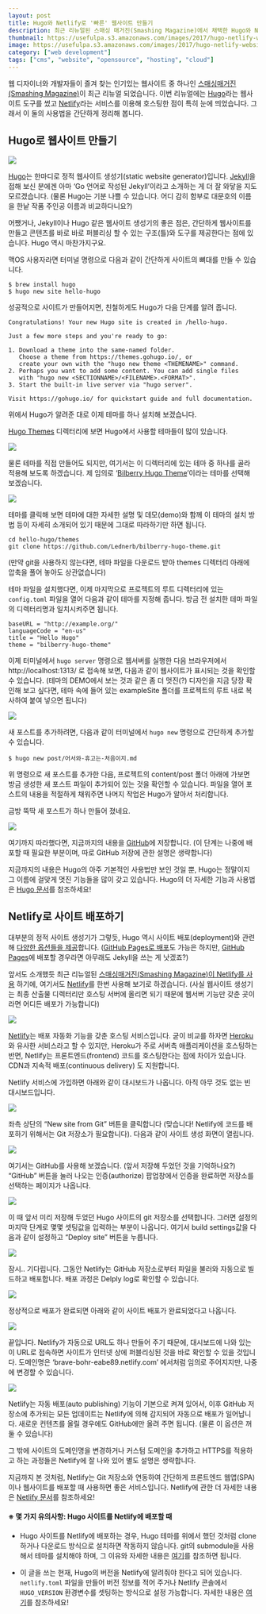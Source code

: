 ```yaml
---
layout: post
title: Hugo와 Netlify로 '빠른' 웹사이트 만들기
description: 최근 리뉴얼된 스매싱 매거진(Smashing Magazine)에서 채택한 Hugo와 Netlify를 사용해서 번개같이 빠른 🚀  웹사이트를 만들어 보세요! 
thumbnail: https://usefulpa.s3.amazonaws.com/images/2017/hugo-netlify-website.png
image: https://usefulpa.s3.amazonaws.com/images/2017/hugo-netlify-website.png
category: ["web development"]
tags: ["cms", "website", "opensource", "hosting", "cloud"]
---
```


웹 디자이너와 개발자들이 즐겨 찾는 인기있는 웹사이트 중 하나인 [스매싱매거진(Smashing Magazine)](https://www.smashingmagazine.com/)이 최근 리뉴얼 되었습니다. 이번 리뉴얼에는 [Hugo](https://gohugo.io/)라는 웹사이트 도구를 썼고 [Netlify](https://www.netlify.com/)라는 서비스를 이용해 호스팅한 점이 특히 눈에 띄었습니다. 그래서 이 둘의 사용법을 간단하게 정리해 봅니다.

## Hugo로 웹사이트 만들기
![](https://usefulpa.s3.amazonaws.com/images/usefulparadigm/2017/2CB42710-C0A1-493F-8DA0-77CA9FEB4FAB.png)

[Hugo](https://gohugo.io/)는 한마디로 정적 웹사이트 생성기(static website generator)입니다. [Jekyll](https://jekyllrb.com/)을 접해 보신 분에겐 아마 ‘Go 언어로 작성된 Jekyll’이라고 소개하는 게 더 잘 와닿을 지도 모르겠습니다. (물론 Hugo는 기분 나쁠 수 있습니다. 어디 감히 함부로 대문호의 이름을 한낱 작품 주인공 이름과 비교하다니요?)

어쨌거나, Jekyll이나 Hugo 같은 웹사이트 생성기의 좋은 점은, 간단하게 웹사이트를 만들고 콘텐츠를 바로 바로 퍼블리싱 할 수 있는 구조(틀)와 도구를 제공한다는 점에 있습니다. Hugo 역시 마찬가지구요.

맥OS 사용자라면 터미널 명령으로 다음과 같이 간단하게 사이트의 뼈대를 만들 수 있습니다.

```
$ brew install hugo
$ hugo new site hello-hugo
```

성공적으로 사이트가 만들어지면, 친철하게도 Hugo가 다음 단계를 알려 줍니다.

```
Congratulations! Your new Hugo site is created in /hello-hugo.

Just a few more steps and you're ready to go:

1. Download a theme into the same-named folder.
   Choose a theme from https://themes.gohugo.io/, or
   create your own with the "hugo new theme <THEMENAME>" command.
2. Perhaps you want to add some content. You can add single files
   with "hugo new <SECTIONNAME>/<FILENAME>.<FORMAT>".
3. Start the built-in live server via "hugo server".

Visit https://gohugo.io/ for quickstart guide and full documentation.
```
 
위에서 Hugo가 알려준 대로 이제 테마를 하나 설치해 보겠습니다. 

[Hugo Themes](https://themes.gohugo.io/) 디렉터리에 보면 Hugo에서 사용할 테마들이 많이 있습니다. 

![](https://usefulpa.s3.amazonaws.com/images/usefulparadigm/2017/1447D499-FD48-47A8-B7BC-5C74641D0E7B.png)

물론 테마를 직접 만들어도 되지만, 여기서는 이 디렉터리에 있는 테마 중 하나를 골라 적용해 보도록 하겠습니다. 제 임의로 ‘[Bilberry Hugo Theme](https://themes.gohugo.io/bilberry-hugo-theme/)’이라는 테마를 선택해 보겠습니다. 

![](https://usefulpa.s3.amazonaws.com/images/usefulparadigm/2017/5F41AB66-8C4A-46D4-B042-7BEF5552DE9A.png)

테마를 클릭해 보면 테마에 대한 자세한 설명 및 데모(demo)와 함께 이 테마의 설치 방법 등이 자세히 소개되어 있기 때문에 그대로 따라하기만 하면 됩니다.

```
cd hello-hugo/themes
git clone https://github.com/Lednerb/bilberry-hugo-theme.git
```

(만약 git을 사용하지 않는다면, 테마 파일을 다운로드 받아 themes 디렉터리 아래에 압축을 풀어 놓아도 상관없습니다)

테마 파일을  설치했다면, 이제 마지막으로 프로젝트의 루트 디렉터리에 있는 `config.toml` 파일을 열어 다음과 같이 테마를 지정해 줍니다. 방금 전 설치한 테마 파일의 디렉터리명과 일치시켜주면 됩니다.

```
baseURL = "http://example.org/"
languageCode = "en-us"
title = "Hello Hugo"
theme = "bilberry-hugo-theme"
```

이제 터미널에서 `hugo server` 명령으로 웹서버를 실행한 다음 브라우저에서 http://localhost:1313/ 로 접속해 보면, 다음과 같이 웹사이트가 표시되는 것을 확인할 수 있습니다. (테마의 DEMO에서 보는 것과 같은 좀 더 멋진(?) 디자인을 지금 당장 확인해 보고 싶다면, 테마 속에 들어 있는 exampleSite 폴더를 프로젝트의 루트 내로 복사하여 붙여 넣으면 됩니다)

![](https://usefulpa.s3.amazonaws.com/images/usefulparadigm/2017/29A279FD-6E26-49C9-AE88-F8C392D2FD26.png)

새 포스트를 추가하려면, 다음과 같이 터미널에서 `hugo new` 명령으로 간단하게 추가할 수 있습니다.

```
$ hugo new post/어서와-휴고는-처음이지.md 
```

위 명령으로 새 포스트를 추가한 다음, 프로젝트의 content/post 폴더 아래에 가보면 방금 생성한 새 포스트 파일이 추가되어 있는 것을 확인할 수 있습니다. 파일을 열어 포스트의 내용을 적절하게 채워주면 나머지 작업은 Hugo가 알아서 처리합니다.

금방 뚝딱 새 포스트가 하나 만들어 졌네요.

![](https://usefulpa.s3.amazonaws.com/images/usefulparadigm/2017/0CCE516E-D405-4596-9AEE-277F61DA5B75.png)

여기까지 따라했다면, 지금까지의 내용을 [GitHub](https://github.com/)에 저장합니다. (이 단계는 나중에 배포할 때 필요한 부분이며, 따로 GitHub 저장에 관한 설명은 생략합니다)

지금까지의 내용은 Hugo의 아주 기본적인 사용법만 보인 것일 뿐, Hugo는 정말이지 그 이름에 걸맞게 멋진 기능들을 많이 갖고 있습니다. Hugo의 더 자세한 기능과 사용법은 [Hugo 문서](https://gohugo.io/documentation/)를 참조하세요!


## Netlify로 사이트 배포하기

대부분의 정적 사이트 생성기가 그렇듯, Hugo 역시 사이트 배포(deployment)와 관련해 [다양한 옵션들을 제공](https://gohugo.io/hosting-and-deployment/)합니다. ([GitHub Pages로 배포](https://gohugo.io/hosting-and-deployment/hosting-on-github/#deployment-from-your-gh-pages-branch)도 가능은 하지만, [GitHub Pages](https://pages.github.com/)에 배포할 경우라면 아무래도 Jekyll을 쓰는 게 낫겠죠?)

앞서도 소개했듯 최근 리뉴얼된 [스매싱매거진(Smashing Magazine)이 Netlify를 사용](https://www.netlify.com/blog/2017/11/21/smashing-magazine-is-now-live-on-netlify/) 하기에, 여기서도 [Netlify](https://www.netlify.com/)를 한번 사용해 보기로 하겠습니다. (사실 웹사이트 생성기는 최종 산출물 디렉터리만 호스팅 서버에 올리면 되기 때문에 웹서버 기능만 갖춘 곳이라면 어디든 배포가 가능합니다)

![](https://usefulpa.s3.amazonaws.com/images/usefulparadigm/2017/F8471E02-B0A3-46DA-A776-9058A95C1035.png)

[Netlify](https://www.netlify.com/)는 배포 자동화 기능을 갖춘 호스팅 서비스입니다. 굳이 비교를 하자면 [Heroku](https://www.heroku.com/)와 유사한 서비스라고 할 수 있지만, Heroku가 주로 서버측 애플리케이션을 호스팅하는 반면, Netlify는 프론트엔드(frontend) 코드를 호스팅한다는 점에 차이가 있습니다. CDN과 지속적 배포(continuous delivery) 도 지원합니다.

Netlify 서비스에 가입하면 아래와 같이 대시보드가 나옵니다. 아직 아무 것도 없는 빈 대시보드입니다.

![](https://usefulpa.s3.amazonaws.com/images/usefulparadigm/2017/D0C03F1C-99C9-491A-B8E2-5D8247D4C8E1.png)

좌측 상단의 “New site from Git” 버튼을 클릭합니다 (맞습니다! Netlify에 코드를 배포하기 위해서는 Git 저장소가 필요합니다).  다음과 같이 사이트 생성 화면이 열립니다.

![](https://usefulpa.s3.amazonaws.com/images/usefulparadigm/2017/A2D59AE3-B505-42CA-803B-DD30966699A8.png)

여기서는 GitHub를 사용해 보겠습니다.  (앞서 저장해 두었던 것을 기억하나요?) “GitHub” 버튼을 눌러 나오는 인증(authorize) 팝업창에서 인증을 완료하면 저장소를 선택하는 페이지가 나옵니다.

![](https://usefulpa.s3.amazonaws.com/images/usefulparadigm/2017/82F74535-CB5C-41E3-97E5-C97192DBF635.png)

이 때 앞서 미리 저장해 두었던 Hugo 사이트의 git 저장소를 선택합니다. 그러면 설정의 마지막 단계로 몇몇 셋팅값을 입력하는 부분이 나옵니다. 여기서 build settings값을 다음과 같이 설정하고 “Deploy site” 버튼을 누릅니다.

![](https://usefulpa.s3.amazonaws.com/images/usefulparadigm/2017/210E3478-DF34-428D-8C4B-D2BDCD8B4FCA.png)

잠시.. 기다립니다. 그동안 Netlify는 GitHub 저장소로부터 파일을 불러와 자동으로 빌드하고 배포합니다. 배포 과정은 Delply log로 확인할 수 있습니다.

![](https://usefulpa.s3.amazonaws.com/images/usefulparadigm/2017/52C40113-5F06-4CC4-AF3C-43BD90EE0E46.png)

정상적으로 배포가 완료되면 아래와 같이 사이트 배포가 완료되었다고 나옵니다.

![](https://usefulpa.s3.amazonaws.com/images/usefulparadigm/2017/46981CAD-E593-4370-B85B-A9F0D72CC367.png)

끝입니다. Netlify가 자동으로 URL도 하나 만들어 주기 때문에, 대시보드에 나와 있는 이 URL로 접속하면 사이트가 인터넷 상에 퍼블리싱된 것을 바로 확인할 수 있을 것입니다. 도메인명은 ‘brave-bohr-eabe89.netlify.com’ 에서처럼  임의로 주어지지만, 나중에 변경할 수 있습니다.

![](https://usefulpa.s3.amazonaws.com/images/usefulparadigm/2017/my-cool-new-blog.jpg)

Netlify는 자동 배포(auto publishing) 기능이 기본으로 켜져 있어서, 이후 GitHub 저장소에 추가되는 모든 업데이트는 Netlify에 의해 감지되어 자동으로 배포가 일어납니다. 새로운 컨텐츠를 올릴 경우에도 GitHub에만 올려 주면 됩니다. (물론 이 옵션은 꺼 둘 수 있습니다)

그 밖에 사이트의 도메인명을 변경하거나 커스텀 도메인을 추가하고 HTTPS를 적용하고 하는 과정들은 Netlify에 잘 나와 있어 별도 설명은 생략합니다.

지금까지 본 것처럼, Netlify는 Git 저장소와 연동하여 간단하게 프론트엔드 웹앱(SPA)이나 웹사이트를 배포할 때 사용하면 좋은 서비스입니다. Netlify에 관한 더 자세한 내용은 [Netlify 문서](https://www.netlify.com/docs/)를 참조하세요!

#### ※ 몇 가지 유의사항: Hugo 사이트를 Netlify에 배포할 때

- Hugo 사이트를 Netlify에 배포하는 경우, Hugo 테마를 위에서 했던 것처럼 clone 하거나 다운로드 방식으로 설치하면 작동하지 않습니다.  git의 submodule을 사용해서 테마를 설치해야 하며, 그 이유와 자세한 내용은 [여기](https://gohugo.io/hosting-and-deployment/hosting-on-netlify/#use-hugo-themes-with-netlify)를 참조하면 됩니다.

- 이 글을 쓰는 현재, Hugo의 버전을 Netlify에 알려줘야 한다고 되어 있습니다. `netlify.toml` 파일을 만들어 버전 정보를 적어 주거나 Netlify 콘솔에서 `HUGO_VERSION` 환경변수를 셋팅하는 방식으로 설정 가능합니다. 자세한 내용은 [여기](https://gohugo.io/hosting-and-deployment/hosting-on-netlify/)를 참조하세요!
